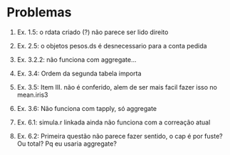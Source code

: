 Problemas
=========

1. Ex. 1.5: o rdata criado (?) não parece ser lido direito

2. Ex. 2.5: o objetos pesos.ds é desnecessario para a conta pedida

3. Ex. 3.2.2: não funciona com aggregate...

4. Ex. 3.4: Ordem da segunda tabela importa

5. Ex. 3.5: Item III. não é conferido, alem de ser mais facil fazer isso no mean.iris3

6. Ex. 3.6: Não funciona com tapply, só aggregate

7. Ex. 6.1: simula.r linkada ainda não funciona com a correação atual

8. Ex. 6.2: Primeira questão não parece fazer sentido, o cap é por fuste? Ou total? Pq eu usaria aggregate?
